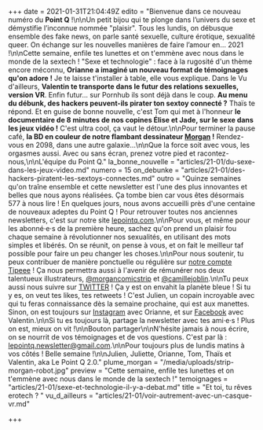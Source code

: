 +++
date = 2021-01-31T21:04:49Z
edito = "Bienvenue dans ce nouveau numéro du **Point Q** !\n\nUn petit bijou qui te plonge dans l’univers du sexe et démystifie l’inconnue nommée \"plaisir\". Tous les lundis, on débusque ensemble des fake news, on parle santé sexuelle, culture érotique, sexualité queer. On échange sur les nouvelles manières de faire l’amour en... 2021 !\n\nCette semaine, enfile tes lunettes et on t'emmène avec nous dans le monde de la sextech ! \"Sexe et technologie\" : face à la rugosité d'un thème encore méconnu, **Orianne a imaginé un nouveau format de témoignages qu'on adore&nbsp;!** Je te laisse t'installer à table, elle vous explique. Dans le Vu d'ailleurs, **Valentin te transporte dans le futur des relations sexuelles, version VR**. Enfin futur... sur Pornhub ils sont déjà dans le coup. **Au menu du débunk, des hackers peuvent-ils pirater ton sextoy connecté ?** Thaïs te répond. Et en guise de bonne nouvelle, c'est Tom qui met à l'honneur **le documentaire de 8 minutes de nos copines Élise et Jade, sur le sexe dans les jeux vidéo !** C'est ultra cool, ça vaut le détour.\n\nPour terminer la pause café, **la BD en couleur de notre flambant dessinateur [Morgan](https://www.instagram.com/morgan.comicstrip/) !** Rendez-vous en 2098, dans une autre galaxie...\n\nQue la force soit avec vous, les orgasmes aussi. Avec ou sans écran, prenez votre pied et racontez-nous,\n\nL'équipe du Point Q."
la_bonne_nouvelle = "articles/21-01/du-sexe-dans-les-jeux-video.md"
numero = 15
on_debunke = "articles/21-01/des-hackers-piratent-les-sextoys-connectes.md"
outro = "Quinze semaines qu'on traîne ensemble et cette newsletter est l'une des plus innovantes et belles que nous ayons réalisées. Ça tombe bien car vous êtes désormais 577 à nous lire ! En quelques jours, nous avons accueilli près d'une centaine de nouveaux adeptes du Point Q ! Pour retrouver toutes nos anciennes newsletters, c'est sur notre site [lepointq.com](https://lepointq.com).\n\nPour vous, et même pour les abonné·e·s de la première heure, sachez qu'on prend un plaisir fou chaque semaine à révolutionner nos sexualités, en utilisant des mots simples et libérés. On se réunit, on pense à vous, et on fait le meilleur taf possible pour faire un peu changer les choses.\n\nPour nous soutenir, tu peux contribuer de manière ponctuelle ou régulière sur [notre compte Tipeee](https://fr.tipeee.com/le-point-q) ! Ça nous permettra aussi à l'avenir de rémunérer nos deux talentueux illustrateurs, [@morgancomicstrip](https://www.instagram.com/morgan.comicstrip/) et [@camillejoblin](https://www.instagram.com/camillejoblin/).\n\nTu peux aussi nous suivre sur [TWITTER](https://twitter.com/LePointQ) ! Ça y est on envahit la planète bleue ! Si tu y es, on veut tes likes, tes retweets ! C'est Julien, un copain incroyable avec qui tu feras connaissance dès la semaine prochaine, qui est aux manettes. Sinon, on est toujours sur [Instagram](https://www.instagram.com/lepoint.q/) avec Orianne, et sur [Facebook](https://www.facebook.com/lepointq.news) avec Valentin.\n\nSi tu es toujours là, partage la newsletter avec tes ami·e·s ! Plus on est, mieux on vit !\n\nBouton partager\n\nN'hésite jamais à nous écrire, on se nourrit de vos témoignages et de vos questions. C'est par là : [lepointq.newsletter@gmail.com](mailto:lepointq.newsletter@gmail.com).\n\nPour toujours plus de lundis matins à vos côtés ! Belle semaine !\n\nJulien, Juliette, Orianne, Tom, Thaïs et Valentin, aka Le Point Q 2.0."
plume_morgan = "/media/uploads/strip-morgan-robot.jpg"
preview = "Cette semaine, enfile tes lunettes et on t'emmène avec nous dans le monde de la sextech !"
temoignages = "articles/21-01/sexe-et-technologie-il-y-a-debat.md"
title = "Et toi, tu rêves erotech ? "
vu_d_ailleurs = "articles/21-01/voir-autrement-avec-un-casque-vr.md"

+++
